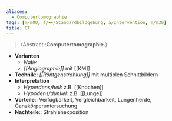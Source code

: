 ```yaml
---
aliases:
  - Computertomographie
tags: [m/m00, f/🕶️/Standardbildgebung, a/Intervention, m/m30]
title: CT
---
```

> (Abstract::**Computertomographie.**)
- **Varianten**
	- *Nativ*
	- *[[Angiographie]]* mit [[KM]]
- **Technik**:: *[[Röntgenstrahlung]]* mit multiplen Schnittbildern
- **Interpretation**
	- *Hyperdens/hell:* z.B. [[Knochen]]
	- *Hypodens/dunkel:* z.B. [[Lunge]]
- **Vorteile**:: Verfügbarkeit, Vergleichbarkeit, Lungenherde, Ganzkörperuntersuchung
- **Nachteile**:: Strahlenexposition